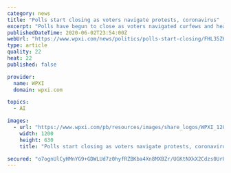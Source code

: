 ```yaml
---
category: news
title: "Polls start closing as voters navigate protests, coronavirus"
excerpt: "Polls have begun to close as voters navigated curfews and health concerns in a slate of primary contests that tested the nation’s ability to host elections amid dueling crises"
publishedDateTime: 2020-06-02T23:54:00Z
webUrl: "https://www.wpxi.com/news/politics/polls-start-closing/FHL35ZKMXILPOXKER4DVNCE7AI/"
type: article
quality: 22
heat: 22
published: false

provider:
  name: WPXI
  domain: wpxi.com

topics:
  - AI

images:
  - url: "https://www.wpxi.com/pb/resources/images/share_logos/WPXI_1200x630.png"
    width: 1200
    height: 630
    title: "Polls start closing as voters navigate protests, coronavirus"

secured: "o7ognUlCyHMnYG9+GDWLUd7z0hyfRZBKba4Xn8MXBZr/UGKtNXkX2Cdzs0UrUwEgjTMiOLQ8XscCYadUrWJZgiIQcTWhTpZBfg2zfJiiGjoxa/vg6AiSrFA9yxvIqBuEyEKf4+6p8VBlBfIlN8KgK1hYMMYWluEC46n5iamdHiQkgk3yEdb8q/jnWguKbb+SDN/u5Md4CBDhwOMxuNK6OAojwLkXBDUbHm91Xrl289OnYfBzt9vW6PAIrP66Mm7mr3BGzR3905rY8itKZsxUy9Kyako5GOkhq3QDCwCD3e5pD2C3kNwynq1ErkYEEn5t;e7dQr4zYvvsfC+eXU3zNEQ=="
---
```


